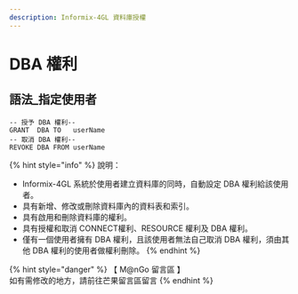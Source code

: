 ```yaml
---
description: Informix-4GL 資料庫授權
---
```


# DBA 權利

## 語法\_指定使用者

```
-- 授予 DBA 權利--
GRANT  DBA TO   userName
-- 取消 DBA 權利--
REVOKE DBA FROM userName
```

{% hint style="info" %}
說明：

* Informix-4GL 系統於使用者建立資料庫的同時，自動設定 DBA 權利給該使用者。
* 具有新增、修改或刪除資料庫內的資料表和索引。
* 具有啟用和刪除資料庫的權利。
* 具有授權和取消 CONNECT權利、RESOURCE 權利及 DBA 權利。
* 僅有一個使用者擁有 DBA 權利，且該使用者無法自己取消 DBA 權利，須由其他 DBA 權利的使用者做權利刪除。
{% endhint %}

{% hint style="danger" %}
【 M@nGo 留言區 】\
如有需修改的地方，請前往芒果留言區留言
{% endhint %}
